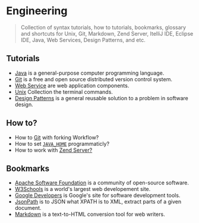 # Engineering

> Collection of syntax tutorials, how to tutorials, bookmarks, glossary and shortcuts for Unix, Git, Markdown, Zend Server, ItelliJ IDE, Eclipse IDE, Java, Web Services, Design Patterns, and etc. 

## Tutorials

- [Java](https://github.com/valerysamovich/engineering/blob/master/docs/tutorials/java-tutorial.md) is a general-purpose computer programming language.
- [Git](https://github.com/valerysamovich/engineering/blob/master/docs/tutorials/git.md) is a free and open source distributed version control system.
- [Web Service](https://github.com/valerysamovich/engineering/blob/master/docs/tutorials/web-services.md) are web application components.
- [Unix](https://github.com/valerysamovich/engineering/blob/master/docs/tutorials/unix.md) Collection the terminal commands.
- [Design Patterns](https://github.com/valerysamovich/engineering/blob/master/docs/tutorials/design-patterns.md) is a general reusable solution to a problem in software design.

## How to?

- How to [Git](https://github.com/valerysamovich/engineering/blob/master/docs/how/how-to-git.md) with forking Workflow?
- How to set [`JAVA_HOME`](https://github.com/valerysamovich/engineering/blob/master/docs/how/java.md) programmaticly?
- How to work with [Zend Server?](https://github.com/valerysamovich/engineering/blob/master/docs/how/zend.md)

## Bookmarks

- [Apache Software Foundation](http://www.apache.org/) is a community of open-source software.
- [W3Schools](http://www.w3schools.com/) is a world's largest web developement site.
- [Google Developers](https://developers.google.com/) is Google's site for software development tools.
- [JsonPath](https://code.google.com/p/json-path/) is to JSON what XPATH is to XML, extract parts of a given document.
- [Markdown](http://daringfireball.net/projects/markdown/) is a text-to-HTML conversion tool for web writers.




